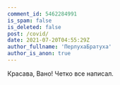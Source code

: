 ```yaml
---
comment_id: 5462284991
is_spam: false
is_deleted: false
post: /covid/
date: 2021-07-20T04:55:29Z
author_fullname: 'ПерлухаБратуха'
author_is_anon: true
---
```


<p>Красава, Вано! Четко все написал.</p>
